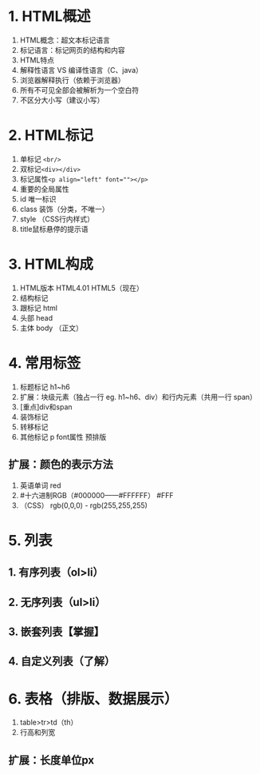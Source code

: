 # 1. HTML概述
1. HTML概念：超文本标记语言
2. 标记语言：标记网页的结构和内容
3. HTML特点
 1. 解释性语言 VS 编译性语言（C、java）
 2. 浏览器解释执行（依赖于浏览器）
 3. 所有不可见全部会被解析为一个空白符
 4. 不区分大小写（建议小写）
# 2. HTML标记
1. 单标记 ```<br/>```
2. 双标记```<div></div>```
3. 标记属性```<p align="left" font=""></p>```
4. 重要的全局属性
 1. id 唯一标识
 2. class 装饰（分类，不唯一）
 3. style （CSS行内样式）
 4. title鼠标悬停的提示语
# 3. HTML构成
1. HTML版本 HTML4.01   HTML5（现在）
2. 结构标记
 1. 跟标记 html
 2. 头部 head
 3. 主体 body （正文）
 # 4. 常用标签
 1. 标题标记 h1~h6
 2. 扩展：块级元素（独占一行 eg. h1~h6、div）和行内元素（共用一行 span）
 3. [重点]div和span
 4. 装饰标记
 5. 转移标记
 6. 其他标记 p font属性 预排版
 ## 扩展：颜色的表示方法
 1. 英语单词 red 
 2. #十六进制RGB（#000000——#FFFFFF） #FFF
 3. （CSS） rgb(0,0,0) - rgb(255,255,255)
 # 5. 列表
 ## 1. 有序列表（ol>li） 
 ## 2. 无序列表（ul>li）
 ## 3. 嵌套列表【掌握】
 ## 4. 自定义列表（了解）
 # 6. 表格（排版、数据展示）
 1. table>tr>td（th）
 2. 行高和列宽
 ## 扩展：长度单位px